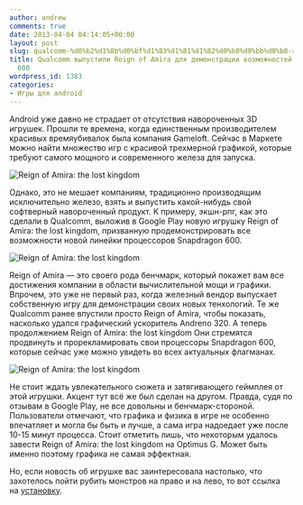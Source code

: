 ```yaml
---
author: andrew
comments: true
date: 2013-04-04 04:14:05+00:00
layout: post
slug: qualcomm-%d0%b2%d1%8b%d0%bf%d1%83%d1%81%d1%82%d0%b8%d0%bb%d0%b8-reign-of-amira-%d0%b4%d0%bb%d1%8f-%d0%b4%d0%b5%d0%bc%d0%be%d0%bd%d1%81%d1%82%d1%80%d0%b0%d1%86%d0%b8%d0%b8-%d0%b2%d0%be%d0%b7%d0%bc
title: Qualcomm выпустили Reign of Amira для демонстрации возможностей Snapdragon
  600
wordpress_id: 1383
categories:
- Игры для android
---
```


Android уже давно не страдает от отсутствия навороченных 3D игрушек. Прошли те времена, когда единственным производителем красивых времяубивалок была компания Gameloft. Сейчас в Маркете можно найти множество игр с красивой трехмерной графикой, которые требуют самого мощного и современного железа для запуска.









![Reign of Amira: the lost kingdom](http://www.droidnews.ru/wp-content/uploads/2013/03/reign_of_amira_3-600x337.jpg)





  <!-- more -->


Однако, это не мешает компаниям, традиционно производящим исключительно железо, взять и выпустить какой-нибудь свой софтверный навороченный продукт. К примеру, экшн-рпг, как это сделали в Qualcomm, выложив в Google Play новую игрушку Reign of Amira: the lost kingdom, призванную продемонстрировать все возможности новой линейки процессоров Snapdragon 600.













![Reign of Amira: the lost kingdom](http://www.droidnews.ru/wp-content/uploads/2013/03/reign_of_amira_2-600x337.jpg)








Reign of Amira — это своего рода бенчмарк, который покажет вам все достижения компании в области вычислительной мощи и графики. Впрочем, это уже не первый раз, когда железный вендор выпускает собственную игру для демонстрации своих новых тенхологий. Те же Qualcomm ранее впустили просто Reign of Amira, чтобы показать, насколько удался графический ускоритель Andreno 320. А теперь продолжением Reign of Amira: the lost kingdom Они стремятся продвинуть и прорекламировать свои процессоры Snapdragon 600, которые сейчас уже можно увидеть во всех актуальных флагманах.









![Reign of Amira: the lost kingdom](http://www.droidnews.ru/wp-content/uploads/2013/03/reign_of_amira_1-600x337.jpg)








Не стоит ждать увлекательного сюжета и затягивающего геймплея от этой игрушки. Акцент тут всё же был сделан на другом. Правда, судя по отзывам в Google Play, не все довольны и бенчмарк-стороной. Пользователи отмечают, что графика и физика в игре не особенно впечатляет и могла бы быть и лучше, а сама игра надоедает уже после 10-15 минут процесса. Стоит отметить лишь, что некоторым удалось завести Reign of Amira: the lost kingdom на Optimus G. Может быть именно поэтому графика не самая эффектная.





Но, если новость об игрушке вас заинтересовала настолько, что захотелось пойти рубить монстров на право и на лево, то вот ссылка на [установку](https://play.google.com/store/apps/details?id=com.qualcomm.sgs.reignofamiratlk).
